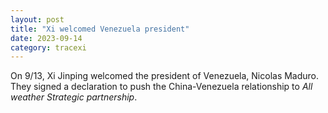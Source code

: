 ```yaml
---
layout: post
title: "Xi welcomed Venezuela president"
date: 2023-09-14
category: tracexi
---
```


On 9/13, Xi Jinping welcomed the president of Venezuela, Nicolas Maduro. They signed a declaration to push the China-Venezuela relationship to *All weather Strategic partnership*.
